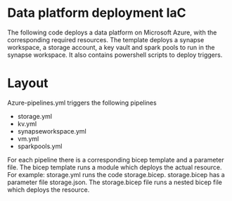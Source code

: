 # Data platform deployment IaC
The following code deploys a data platform on Microsoft Azure, with the corresponding required resources. The template deploys a synapse workspace, a storage account, a key vault and spark pools to run in the synapse workspace. It also contains powershell scripts to deploy triggers.

# Layout
Azure-pipelines.yml triggers the following pipelines
  - storage.yml
  - kv.yml 
  - synapseworkspace.yml 
  - vm.yml 
  - sparkpools.yml

For each pipeline there is a corresponding bicep template and a parameter file. The bicep template runs a module which deploys the actual resource.
For example: storage.yml runs the code storage.bicep. storage.bicep has a parameter file storage.json. The storage.bicep file runs a nested bicep file which deploys the resource. 

 
